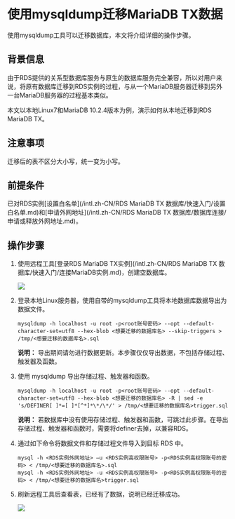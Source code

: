 # 使用mysqldump迁移MariaDB TX数据

使用mysqldump工具可以迁移数据库，本文将介绍详细的操作步骤。

## 背景信息

由于RDS提供的关系型数据库服务与原生的数据库服务完全兼容，所以对用户来说，将原有数据库迁移到RDS实例的过程，与从一个MariaDB服务器迁移到另外一台MariaDB服务器的过程基本类似。

本文以本地Linux7和MariaDB 10.2.4版本为例，演示如何从本地迁移到RDS MariaDB TX。

## 注意事项

迁移后的表不区分大小写，统一变为小写。

## 前提条件

已对RDS实例[设置白名单](/intl.zh-CN/RDS MariaDB TX 数据库/快速入门/设置白名单.md)和[申请外网地址](/intl.zh-CN/RDS MariaDB TX 数据库/数据库连接/申请或释放外网地址.md)。

## 操作步骤

1.  使用远程工具[登录RDS MariaDB TX实例](/intl.zh-CN/RDS MariaDB TX 数据库/快速入门/连接MariaDB实例.md)，创建空数据库。

    ![](https://static-aliyun-doc.oss-accelerate.aliyuncs.com/assets/img/zh-CN/0803377951/p40891.png)

2.  登录本地Linux服务器，使用自带的mysqldump工具将本地数据库数据导出为数据文件。

    ```
    mysqldump -h localhost -u root -p<root账号密码> --opt --default-character-set=utf8 --hex-blob <想要迁移的数据库名> --skip-triggers > /tmp/<想要迁移的数据库名>.sql
    ```

    **说明：** 导出期间请勿进行数据更新。本步骤仅仅导出数据，不包括存储过程、触发器及函数。

3.  使用 mysqldump 导出存储过程、触发器和函数。

    ```
    mysqldump -h localhost -u root -p<root账号密码> --opt --default-character-set=utf8 --hex-blob <想要迁移的数据库名> -R | sed -e 's/DEFINER[ ]*=[ ]*[^*]*\*/\*/' > /tmp/<想要迁移的数据库名>trigger.sql
    ```

    **说明：** 若数据库中没有使用存储过程、触发器和函数，可跳过此步骤。在导出存储过程、触发器和函数时，需要将definer去掉，以兼容RDS。

4.  通过如下命令将数据文件和存储过程文件导入到目标 RDS 中。

    ```
    mysql -h <RDS实例外网地址> –u <RDS实例高权限账号> -p<RDS实例高权限账号的密码> < /tmp/<想要迁移的数据库名>.sql
    mysql -h <RDS实例外网地址> -u <RDS实例高权限账号> -p<RDS实例高权限账号的密码> < /tmp/<想要迁移的数据库名>trigger.sql
    ```

5.  刷新远程工具后查看表，已经有了数据，说明已经迁移成功。

    ![](https://static-aliyun-doc.oss-accelerate.aliyuncs.com/assets/img/zh-CN/1803377951/p40892.png)



